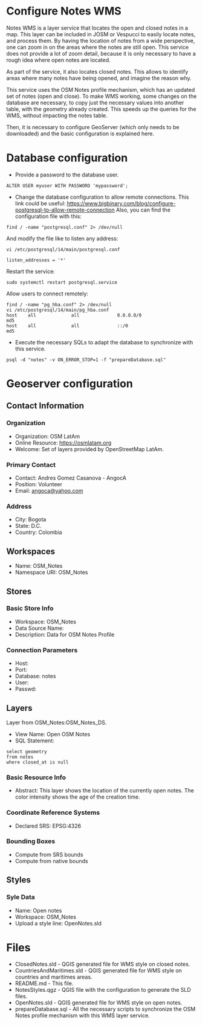 # Configure Notes WMS

Notes WMS is a layer service that locates the open and closed notes in a map.
This layer can be included in JOSM or Vespucci to easily locate notes, and
process them.
By having the location of notes from a wide perspective, one can zoom in on
the areas where the notes are still open.
This service does not provide a lot of zoom detail, because it is only
necessary to have a rough idea where open notes are located.

As part of the service, it also locates closed notes.
This allows to identify areas where many notes have being opened, and imagine
the reason why.

This service uses the OSM Notes profile mechanism, which has an updated set
of notes (open and close).
To make WMS working, some changes on the database are necessary, to copy just
the necessary values into another table, with the geometry already created.
This speeds up the queries for the WMS, without impacting the notes table.

Then, it is necessary to configure GeoServer (which only needs to be downloaded)
and the basic configuration is explained here.

# Database configuration

* Provide a password to the database user.

```
ALTER USER myuser WITH PASSWORD 'mypassword';
```
* Change the database configuration to allow remote connections.
This link could be useful: https://www.bigbinary.com/blog/configure-postgresql-to-allow-remote-connection
Also, you can find the configuration file with this:

```
find / -name "postgresql.conf" 2> /dev/null
```

And modify the file like to listen any address:

```
vi /etc/postgresql/14/main/postgresql.conf

listen_addresses = '*'
```

Restart the service:

```
sudo systemctl restart postgresql.service
```

Allow users to connect remotely:

```
find / -name "pg_hba.conf" 2> /dev/null
vi /etc/postgresql/14/main/pg_hba.conf
host    all             all              0.0.0.0/0                       md5
host    all             all              ::/0                            md5
```

* Execute the necessary SQLs to adapt the database to synchronize with this
service.

```
psql -d "notes" -v ON_ERROR_STOP=1 -f "prepareDatabase.sql"
```

# Geoserver configuration

## Contact Information

### Organization

* Organization: OSM LatAm
* Online Resource: https://osmlatam.org
* Welcome: Set of layers provided by OpenStreetMap LatAm.

### Primary Contact

* Contact: Andres Gomez Casanova - AngocA
* Position: Volunteer
* Email: angoca@yahoo.com

### Address

* City: Bogota
* State: D.C.
* Country: Colombia

## Workspaces

* Name: OSM_Notes
* Namespace URI: OSM_Notes

## Stores

### Basic Store Info

* Workspace: OSM_Notes
* Data Source Name: 
* Description: Data for OSM Notes Profile

### Connection Parameters

* Host:
* Port:
* Database: notes
* User:
* Passwd:

## Layers

Layer from OSM_Notes:OSM_Notes_DS.

* View Name: Open OSM Notes
* SQL Statement:

```
select geometry
from notes
where closed_at is null
```

### Basic Resource Info

* Abstract: This layer shows the location of the currently open notes.
The color intensity shows the age of the creation time.

### Coordinate Reference Systems

* Declared SRS: EPSG:4326

### Bounding Boxes

* Compute from SRS bounds
* Compute from native bounds

## Styles

### Syle Data

* Name: Open notes
* Workspace: OSM_Notes
* Upload a style line: OpenNotes.sld

# Files

* ClosedNotes.sld - QGIS generated file for WMS style on closed notes.
* CountriesAndMaritimes.sld - QGIS generated file for WMS style on countries and
maritimes areas.
* README.md - This file.
* NotesStyles.qgz - QGIS file with the configuration to generate the SLD files.
* OpenNotes.sld - QGIS generated file for WMS style on open notes.
* prepareDatabase.sql - All the necessary scripts to synchronize the OSM Notes
profile mechanism with this WMS layer service.
